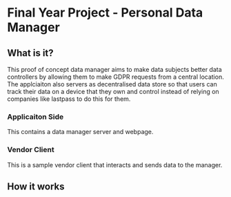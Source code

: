 # Final Year Project - Personal Data Manager
## What is it?
This proof of concept data manager aims to make data subjects better data controllers by allowing them to make GDPR requests from a central location. 
The applciaiton also servers as decentralised data store so that users can track their data on a device that they own and control instead of relying 
on companies like lastpass to do this for them.
### Applicaiton Side
This contains a data manager server and webpage.
### Vendor Client
This is a sample vendor client that interacts and sends data to the manager.
## How it works
